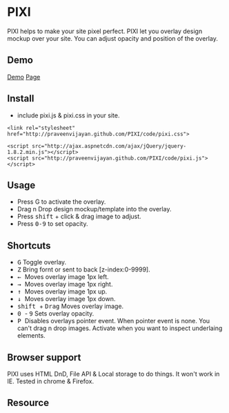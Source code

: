PIXI
====

PIXI helps to make your site pixel perfect. PIXI let you overlay design mockup over your site. You can adjust opacity and position of the overlay.
## Demo
<a href="http://praveenvijayan.github.com/PIXI/code/">Demo</a>
<a href="http://praveenvijayan.github.com/PIXI/code/">Page</a>

## Install

* include pixi.js & pixi.css in your site.

```
<link rel="stylesheet" href="http://praveenvijayan.github.com/PIXI/code/pixi.css">

<script src="http://ajax.aspnetcdn.com/ajax/jQuery/jquery-1.8.2.min.js"></script>
<script src="http://praveenvijayan.github.com/PIXI/code/pixi.js"></script>

```

## Usage

* Press G to activate the overlay.
* Drag n Drop design mockup/template into the overlay.
* Press <kbd>shift</kbd> + click & drag image to adjust.
* Press <kbd>0-9</kbd> to set opacity.

## Shortcuts

* <kbd>G</kbd> 					Toggle overlay.
* <kbd>Z</kbd> 					Bring fornt or sent to back [z-index:0-9999].
* <kbd> &larr; </kbd>  			Moves overlay image 1px left.
* <kbd> &rarr; </kbd>  			Moves overlay image 1px right.
* <kbd> &uarr; </kbd>  			Moves overlay image 1px up.
* <kbd> &darr; </kbd>  			Moves overlay image 1px down.
* <kbd> shift </kbd> + <kbd>Drag</kbd> 	Moves overlay image.
* <kbd> 0 </kbd> - <kbd>9</kbd> 	Sets overlay opacity.
* <kbd> P </kbd>  Disables overlays pointer event. When pointer event is none. You can't drag n drop images. Activate when you want to inspect underlaing elements.

## Browser support

PIXI uses HTML DnD, File API & Local storage to do things. It won't work in IE. Tested in chrome & Firefox. 

## Resource



